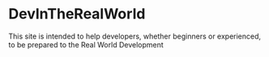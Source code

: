 # DevInTheRealWorld
This site is intended to help developers, whether beginners or experienced, to be prepared to the Real World Development
